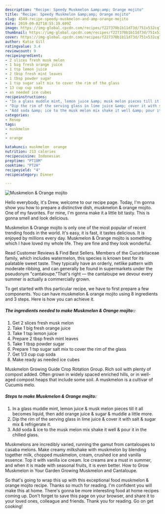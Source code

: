 ```yaml
---
description: "Recipe: Speedy Muskmelon &amp;amp; Orange mojito"
title: "Recipe: Speedy Muskmelon &amp;amp; Orange mojito"
slug: 4549-recipe-speedy-muskmelon-and-amp-orange-mojito
date: 2019-09-02T18:55:19.699Z
image: https://img-global.cpcdn.com/recipes/f227370b1b11d73d/751x532cq70/muskmelon-orange-mojito-recipe-main-photo.jpg
thumbnail: https://img-global.cpcdn.com/recipes/f227370b1b11d73d/751x532cq70/muskmelon-orange-mojito-recipe-main-photo.jpg
cover: https://img-global.cpcdn.com/recipes/f227370b1b11d73d/751x532cq70/muskmelon-orange-mojito-recipe-main-photo.jpg
author: Katie Gill
ratingvalue: 3.4
reviewcount: 9
recipeingredient:
- 2 slices fresh musk melon
- 1 big fresh orange juice
- 1 tsp lemon juice
- 2 tbsp fresh mint leaves
- 1 tbsp powder sugar
- 1 tsp sugar salt mix to cover the rim of the glass
- 13 cup cup soda
- as needed ice cubes
recipeinstructions:
- "In a glass muddle mint, lemon juice &amp; musk melon pieces till it all becomes liquid, then add orange juice &amp; sugar &amp; muddle a little more."
- "Dip the rim of the serving glass in lime juice &amp; cover it with salt &amp; sugar mix &amp; refrigerate it."
- "Add soda &amp; ice to the musk melon mix shake it well &amp; pour it in the chilled glass."
categories:
- Resep
tags:
- muskmelon
- 
- orange

katakunci: muskmelon  orange
nutrition: 213 calories
recipecuisine: Indonesian
preptime: "PT18M"
cooktime: "PT2H"
recipeyield: "4"
recipecategory: Dinner

---
```



![Muskmelon &amp; Orange mojito](https://img-global.cpcdn.com/recipes/f227370b1b11d73d/751x532cq70/muskmelon-orange-mojito-recipe-main-photo.jpg)

Hello everybody, it's Drew, welcome to our recipe page. Today, I'm gonna show you how to prepare a distinctive dish, muskmelon &amp; orange mojito. One of my favorites. For mine, I'm gonna make it a little bit tasty. This is gonna smell and look delicious.

Muskmelon &amp; Orange mojito is only one of the most popular of recent trending foods in the world. It's easy, it is fast, it tastes delicious. It is enjoyed by millions every day. Muskmelon &amp; Orange mojito is something which I have loved my whole life. They are fine and they look wonderful.

Read Customer Reviews &amp; Find Best Sellers. Members of the Cucurbitaceae family, which includes watermelon, this species is known best for its palatable sweet taste. They typically have an orderly, netlike pattern with moderate ribbing, and can generally be found in supermarkets under the pseudonym &#34;cantaloupe.&#34;That&#39;s right — the cantaloupe we devour every summer is actually a commercially grown.


To get started with this particular recipe, we have to first prepare a few components. You can have muskmelon &amp; orange mojito using 8 ingredients and 3 steps. Here is how you can achieve it.

##### The ingredients needed to make Muskmelon &amp; Orange mojito::

1. Get 2 slices fresh musk melon
1. Take 1 big fresh orange juice
1. Take 1 tsp lemon juice
1. Prepare 2 tbsp fresh mint leaves
1. Take 1 tbsp powder sugar
1. Prepare 1 tsp sugar salt mix to cover the rim of the glass
1. Get 1/3 cup cup soda
1. Make ready as needed ice cubes


Muskmelon Growing Guide Crop Rotation Group. Rich soil with plenty of compost added. Often grown in widely spaced enriched hills, or in well-aged compost heaps that include some soil. A muskmelon is a cultivar of Cucumis melo. 

##### Steps to make Muskmelon &amp; Orange mojito:

1. In a glass muddle mint, lemon juice &amp; musk melon pieces till it all becomes liquid, then add orange juice &amp; sugar &amp; muddle a little more.
1. Dip the rim of the serving glass in lime juice &amp; cover it with salt &amp; sugar mix &amp; refrigerate it.
1. Add soda &amp; ice to the musk melon mix shake it well &amp; pour it in the chilled glass.


Muskmelons are incredibly varied, running the gamut from cantaloupes to casaba melons. Make creamy milkshake with muskmelon by blending together milk, chopped muskmelon, cream, crushed ice and vanilla essence. Top it with vanilla ice cream. Ice creams are a must in summer, and when it is made with seasonal fruits, it is even better. How to Grow Muskmelon in Your Garden Growing Muskmelon and Cantaloupe. 

So that's going to wrap this up with this exceptional food muskmelon &amp; orange mojito recipe. Thanks so much for reading. I'm confident you will make this at home. There's gonna be more interesting food at home recipes coming up. Don't forget to save this page on your browser, and share it to your loved ones, colleague and friends. Thank you for reading. Go on get cooking!
